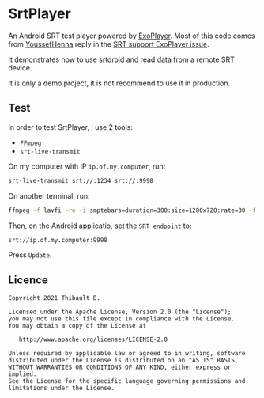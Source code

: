 # SrtPlayer

An Android SRT test player powered by [ExoPlayer](https://github.com/google/ExoPlayer). Most of this
code
comes from [YoussefHenna](https://github.com/YoussefHenna) reply in
the [SRT support ExoPlayer issue](https://github.com/google/ExoPlayer/issues/8647).

It demonstrates how to use [srtdroid](https://github.com/ThibaultBee/srtdroid) and read data from a
remote SRT device.

It is only a demo project, it is not recommend to use it in production.

## Test

In order to test SrtPlayer, I use 2 tools:

* `FFmpeg`
* `srt-live-transmit`

On my computer with IP `ip.of.my.computer`, run:

```bash
srt-live-transmit srt://:1234 srt://:9998
```

On another terminal, run:

```bash
ffmpeg -f lavfi -re -i smptebars=duration=300:size=1280x720:rate=30 -f lavfi -re -i sine=frequency=1000:duration=60:sample_rate=44100 -pix_fmt yuv420p -c:v libx264 -b:v 1000k -g 30 -keyint_min 40 -profile:v baseline -preset veryfast -f mpegts "srt://127.0.0.1:1234?pkt_size=1316"
```

Then, on the Android applicatio, set the `SRT endpoint` to:

```bash
srt://ip.of.my.computer:9998
```

Press `Update`.

## Licence

    Copyright 2021 Thibault B.

    Licensed under the Apache License, Version 2.0 (the "License");
    you may not use this file except in compliance with the License.
    You may obtain a copy of the License at

       http://www.apache.org/licenses/LICENSE-2.0

    Unless required by applicable law or agreed to in writing, software
    distributed under the License is distributed on an "AS IS" BASIS,
    WITHOUT WARRANTIES OR CONDITIONS OF ANY KIND, either express or implied.
    See the License for the specific language governing permissions and
    limitations under the License.